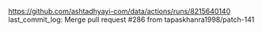 https://github.com/ashtadhyayi-com/data/actions/runs/8215640140
last_commit_log: Merge pull request #286 from tapaskhanra1998/patch-141